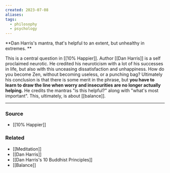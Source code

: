 ```yaml
---
created: 2023-07-08
aliases: 
tags:
  - philosophy
  - psychology
---
```

**Dan Harris's mantra, that's helpful to an extent, but unhealthy in extremes. **

This is a central question in [[10% Happier]]. Author [[Dan Harris]] is a self proclaimed neurotic. He credited his neuroticism with a lot of his successes in life, but also with this unceasing dissatisfaction and unhappiness. How do you become Zen, without becoming useless, or a punching bag? Ultimately his conclusion is that there is some merit in the phrase, but **you have to learn to draw the line when worry and insecurities are no longer actually helping.** He credits the mantras "is this helpful?" along with "what's most important". This, ultimately, is about [[balance]].

****
### Source
- [[10% Happier]]

### Related
- [[Meditation]] 
- [[Dan Harris]] 
- [[Dan Harris's 10 Buddhist Principles]] 
- [[Balance]]